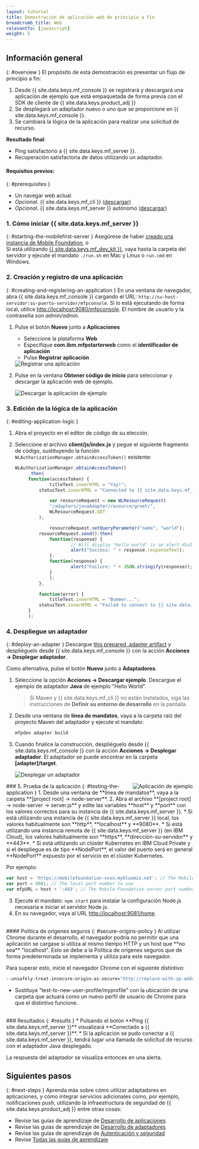 ```yaml
---
layout: tutorial
title: Demostración de aplicación web de principio a fin
breadcrumb_title: Web
relevantTo: [javascript]
weight: 5
---
```

<!-- NLS_CHARSET=UTF-8 -->
## Información general
{: #overview }
El propósito de esta demostración es presentar un flujo de principio a fin:

1. Desde {{ site.data.keys.mf_console }} se registrará y descargará una aplicación de ejemplo que está empaquetada de forma previa con el SDK de cliente de {{ site.data.keys.product_adj }}
2. Se desplegará un adaptador nuevo o uno que se proporcione en {{ site.data.keys.mf_console }}.  
3. Se cambiará la lógica de la aplicación para realizar una solicitud de recurso.

**Resultado final**:

* Ping satisfactorio a {{ site.data.keys.mf_server }}.
* Recuperación satisfactoria de datos utilizando un adaptador.

#### Requisitos previos:
{: #prerequisites }
* Un navegar web actual
* *Opcional*. {{ site.data.keys.mf_cli }} ([descargar]({{site.baseurl}}/downloads))
* *Opcional*. {{ site.data.keys.mf_server }} autónomo ([descargar]({{site.baseurl}}/downloads))

### 1. Cómo iniciar {{ site.data.keys.mf_server }}
{: #starting-the-mobilefirst-server }
Asegúrese de haber [creado una instancia de Mobile Foundation](../../bluemix/using-mobile-foundation), o  
Si está utilizando [{{ site.data.keys.mf_dev_kit }}](../../installation-configuration/development/mobilefirst), vaya hasta la carpeta del servidor y ejecute el mandato `./run.sh` en Mac y Linux o `run.cmd` en Windows.

### 2. Creación y registro de una aplicación
{: #creating-and-registering-an-application }
En una ventana de navegador, abra {{ site.data.keys.mf_console }} cargando el URL:
`http://su-host-servidor:su-puerto-servidor/mfpconsole`. Si lo está ejecutando de forma local, utilice [http://localhost:9080/mfpconsole](http://localhost:9080/mfpconsole). El nombre de usuario y la contraseña son *admin/admin*.

1. Pulse el botón **Nuevo** junto a **Aplicaciones**
    * Seleccione la plataforma **Web**
    * Especifique **com.ibm.mfpstarterweb** como el **identificador de aplicación**
    * Pulse **Registrar aplicación**

    <img class="gifplayer" alt="Registrar una aplicación" src="register-an-application-web.png"/>

2. Pulse en la ventana **Obtener código de inicio** para seleccionar y descargar la aplicación web de ejemplo.

    <img class="gifplayer" alt="Descargar la aplicación de ejemplo" src="download-starter-code-web.png"/>

### 3. Edición de la lógica de la aplicación
{: #editing-application-logic }
1. Abra el proyecto en el editor de código de su elección.

2. Seleccione el archivo **client/js/index.js** y pegue el siguiente fragmento de código, sustituyendo la función `WLAuthorizationManager.obtainAccessToken()` existente:

   ```javascript
   WLAuthorizationManager.obtainAccessToken()
        .then(
        function(accessToken) {
                titleText.innerHTML = "Yay!";
            statusText.innerHTML = "Connected to {{ site.data.keys.mf_server }}";

                var resourceRequest = new WLResourceRequest(
                "/adapters/javaAdapter/resource/greet/",
                WLResourceRequest.GET
            );

                resourceRequest.setQueryParameter("name", "world");
            resourceRequest.send().then(
                function(response) {
                        // Will display "Hello world" in an alert dialog.
                        alert("Success: " + response.responseText);
                },
                function(response) {
                        alert("Failure: " + JSON.stringify(response));
                }
                );
            },

            function(error) {
                titleText.innerHTML = "Bummer...";
            statusText.innerHTML = "Failed to connect to {{ site.data.keys.mf_server }}";
        }
        );
   ```

### 4. Despliegue un adaptador
{: #deploy-an-adapter }
Descargue [this prepared .adapter artifact](../javaAdapter.adapter) y despliéguelo desde {{ site.data.keys.mf_console }} con la acción **Acciones → Desplegar adaptador**.

Como alternativa, pulse el botón **Nuevo** junto a **Adaptadores**.  

1. Seleccione la opción **Acciones → Descargar ejemplo**. Descargue el ejemplo de adaptador **Java** de ejemplo "Hello World".

   > Si Maven y {{ site.data.keys.mf_cli }} no están instalados, siga las instrucciones de **Definir su entorno de desarrollo** en la pantalla.

2. Desde una ventana de **línea de mandatos**, vaya a la carpeta raíz del proyecto Maven del adaptador y ejecute el mandato:

   ```bash
   mfpdev adapter build
   ```

3. Cuando finalice la construcción, despliéguelo desde {{ site.data.keys.mf_console }} con la acción **Acciones → Desplegar adaptador**. El adaptador se puede encontrar en la carpeta **[adapter]/target**.

    <img class="gifplayer" alt="Desplegar un adaptador" src="create-an-adapter.png"/>   


<img src="web-success.png" alt="Aplicación de ejemplo" style="float:right"/>
### 5. Prueba de la aplicación
{: #testing-the-application }
1. Desde una ventana de **línea de mandatos**, vaya a la carpeta **[project root] → node-server**.
2. Abra el archivo **[project root] → node-server → server.js** y edite las variables **host** y **port** con los valores correctos para su instancia de {{ site.data.keys.mf_server }}.
    * Si está utilizando una instancia de {{ site.data.keys.mf_server }} local, los valores habitualmente son **http**, **localhost** y **9080**.
    * Si está utilizando una instancia remota de {{ site.data.keys.mf_server }} (en IBM Cloud), los valores habitualmente son **https**, **dirección-su-servidor** y **443**.
    * Si está utilizando un clúster Kubernetes en IBM Cloud Private y si el despliegue es de tipo **NodePort**, el valor del puerto será en general **NodePort** expuesto por el servicio en el clúster Kubernetes.

   Por ejemplo:  

   ```javascript
   var host = 'https://mobilefoundation-xxxx.mybluemix.net'; // The Mobile Foundation server address
   var port = 9081; // The local port number to use
   var mfpURL = host + ':443'; // The Mobile Foundation server port number
   ```
3. Ejecute el mandato:
`npm start` para instalar la configuración Node.js necesaria e iniciar el servidor Node.js.
4. En su navegador, vaya al URL [http://localhost:9081/home](http://localhost:9081/home).

<br>
#### Política de orígenes seguros
{: #secure-origins-policy }
Al utilizar Chrome durante el desarrollo, el navegador podría no permitir que una aplicación se cargase si utiliza al mismo tiempo HTTP y un host que **no sea** "localhost". Esto se debe a la Política de orígenes seguros que de forma predeterminada se implementa y utiliza para este navegador.

Para superar esto, inicie el navegador Chrome con el siguiente distintivo:

```bash
--unsafely-treat-insecure-origin-as-secure="http://replace-with-ip-address-or-host:port-number" --user-data-dir=/test-to-new-user-profile/myprofile
```

- Sustituya "test-to-new-user-profile/myprofile" con la ubicación de una carpeta que actuará como un nuevo perfil de usuario de Chrome para que el distintivo funcione.

<br clear="all"/>
### Resultados
{: #results }
* Pulsando el botón **Ping {{ site.data.keys.mf_server }}** visualizará **Conectado a {{ site.data.keys.mf_server }}**.
* Si la aplicación se pudo conectar a {{ site.data.keys.mf_server }}, tendrá lugar una llamada de solicitud de recurso con el adaptador Java desplegado.

La respuesta del adaptador se visualiza entonces en una alerta.

## Siguientes pasos
{: #next-steps }
Aprenda más sobre cómo utilizar adaptadores en aplicaciones, y cómo integrar servicios adicionales como, por ejemplo, notificaciones push, utilizando la infraestructura de seguridad de {{ site.data.keys.product_adj }} entre otras cosas:

- Revise las guías de aprendizaje de [Desarrollo de aplicaciones](../../application-development/)
- Revise las guías de aprendizaje de [Desarrollo de adaptadores](../../adapters/)
- Revise las guías de aprendizaje de [Autenticación y seguridad](../../authentication-and-security/)
- Revise [Todas las guías de aprendizaje](../../all-tutorials)
